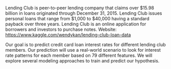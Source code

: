 Lending Club is peer-to-peer lending company that claims over $15.98 billion in loans originated through December 31, 2015. Lending Club issues personal loans that range from $1,000 to $40,000 having a standard payback over three years. Lending Club is an online application for borrowers and investors to purchase notes. 
Website: https://www.kaggle.com/wendykan/lending-club-loan-data

Our goal is to predict credit card loan interest rates for different lending club members. Our prediction will use a real-world scenario to look for interest rate patterns for each member based on 79 different features. We will explore several modeling approaches to train and predict our hypothesis.
